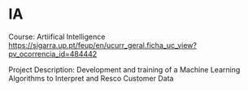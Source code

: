 # IA
Course: Artiifical Intelligence https://sigarra.up.pt/feup/en/ucurr_geral.ficha_uc_view?pv_ocorrencia_id=484442

Project Description: Development and training of a Machine Learning Algorithms to Interpret and Resco Customer Data

